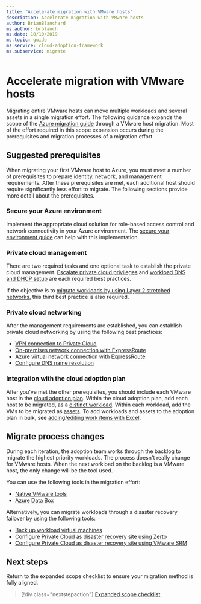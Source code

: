 ```yaml
---
title: "Accelerate migration with VMware hosts"
description: Accelerate migration with VMware hosts
author: BrianBlanchard
ms.author: brblanch
ms.date: 10/10/2019
ms.topic: guide
ms.service: cloud-adoption-framework
ms.subservice: migrate
---
```


# Accelerate migration with VMware hosts

Migrating entire VMware hosts can move multiple workloads and several assets in a single migration effort. The following guidance expands the scope of the [Azure migration guide](../azure-migration-guide/index.md) through a VMware host migration. Most of the effort required in this scope expansion occurs during the prerequisites and migration processes of a migration effort.

## Suggested prerequisites

When migrating your first VMware host to Azure, you must meet a number of prerequisites to prepare identity, network, and management requirements. After these prerequisites are met, each additional host should require significantly less effort to migrate. The following sections provide more detail about the prerequisites.

### Secure your Azure environment

Implement the appropriate cloud solution for role-based access control and network connectivity in your Azure environment. The [secure your environment guide](https://docs.microsoft.com/azure/vmware-cloudsimple/private-cloud-secure?toc=https://docs.microsoft.com/azure/cloud-adoption-framework/toc.json&bc=https://docs.microsoft.com/azure/cloud-adoption-framework/_bread/toc.json) can help with this implementation.

### Private cloud management

There are two required tasks and one optional task to establish the private cloud management. [Escalate private cloud privileges](https://docs.microsoft.com/azure/vmware-cloudsimple/escalate-privileges?toc=https://docs.microsoft.com/azure/cloud-adoption-framework/toc.json&bc=https://docs.microsoft.com/azure/cloud-adoption-framework/_bread/toc.json) and [workload DNS and DHCP setup](https://docs.microsoft.com/azure/vmware-cloudsimple/dns-dhcp-setup?toc=https://docs.microsoft.com/azure/cloud-adoption-framework/toc.json&bc=https://docs.microsoft.com/azure/cloud-adoption-framework/_bread/toc.json) are each required best practices.

If the objective is to [migrate workloads by using Layer 2 stretched networks](https://docs.microsoft.com/azure/vmware-cloudsimple/migration-layer-2-vpn?toc=https://docs.microsoft.com/azure/cloud-adoption-framework/toc.json&bc=https://docs.microsoft.com/azure/cloud-adoption-framework/_bread/toc.json), this third best practice is also required.

### Private cloud networking

After the management requirements are established, you can establish private cloud networking by using the following best practices:

- [VPN connection to Private Cloud](https://docs.microsoft.com/azure/vmware-cloudsimple/set-up-vpn?toc=https://docs.microsoft.com/azure/cloud-adoption-framework/toc.json&bc=https://docs.microsoft.com/azure/cloud-adoption-framework/_bread/toc.json)
- [On-premises network connection with ExpressRoute](https://docs.microsoft.com/azure/vmware-cloudsimple/on-premises-connection?toc=https://docs.microsoft.com/azure/cloud-adoption-framework/toc.json&bc=https://docs.microsoft.com/azure/cloud-adoption-framework/_bread/toc.json)
- [Azure virtual network connection with ExpressRoute](https://docs.microsoft.com/azure/vmware-cloudsimple/azure-expressroute-connection?toc=https://docs.microsoft.com/azure/cloud-adoption-framework/toc.json&bc=https://docs.microsoft.com/azure/cloud-adoption-framework/_bread/toc.json)
- [Configure DNS name resolution](https://docs.microsoft.com/azure/vmware-cloudsimple/on-premises-dns-setup?toc=https://docs.microsoft.com/azure/cloud-adoption-framework/toc.json&bc=https://docs.microsoft.com/azure/cloud-adoption-framework/_bread/toc.json)

### Integration with the cloud adoption plan

After you've met the other prerequisites, you should include each VMware host in the [cloud adoption plan](../../plan/template.md). Within the cloud adoption plan, add each host to be migrated, as a [distinct workload](../../plan/workloads.md). Within each workload, add the VMs to be migrated as [assets](../../plan/workloads.md). To add workloads and assets to the adoption plan in bulk, see [adding/editing work items with Excel](https://docs.microsoft.com/azure/devops/boards/backlogs/office/bulk-add-modify-work-items-excel?view=azure-devops).

## Migrate process changes

During each iteration, the adoption team works through the backlog to migrate the highest priority workloads. The process doesn't really change for VMware hosts. When the next workload on the backlog is a VMware host, the only change will be the tool used.

You can use the following tools in the migration effort:

- [Native VMware tools](https://docs.microsoft.com/azure/vmware-cloudsimple/migrate-workloads?toc=https://docs.microsoft.com/azure/cloud-adoption-framework/toc.json&bc=https://docs.microsoft.com/azure/cloud-adoption-framework/_bread/toc.json)
- [Azure Data Box](https://docs.microsoft.com/azure/vmware-cloudsimple/migration-using-azure-data-box?toc=https://docs.microsoft.com/azure/cloud-adoption-framework/toc.json&bc=https://docs.microsoft.com/azure/cloud-adoption-framework/_bread/toc.json)

Alternatively, you can migrate workloads through a disaster recovery failover by using the following tools:

- [Back up workload virtual machines](https://docs.microsoft.com/azure/vmware-cloudsimple/backup-workloads-veeam?toc=https://docs.microsoft.com/azure/cloud-adoption-framework/toc.json&bc=https://docs.microsoft.com/azure/cloud-adoption-framework/_bread/toc.json)
- [Configure Private Cloud as disaster recovery site using Zerto](https://docs.microsoft.com/azure/vmware-cloudsimple/disaster-recovery-zerto?toc=https://docs.microsoft.com/azure/cloud-adoption-framework/toc.json&bc=https://docs.microsoft.com/azure/cloud-adoption-framework/_bread/toc.json)
- [Configure Private Cloud as disaster recovery site using VMware SRM](https://docs.microsoft.com/azure/vmware-cloudsimple/disaster-recovery-site-recovery-manager?toc=https://docs.microsoft.com/azure/cloud-adoption-framework/toc.json&bc=https://docs.microsoft.com/azure/cloud-adoption-framework/_bread/toc.json)

## Next steps

Return to the expanded scope checklist to ensure your migration method is fully aligned.

> [!div class="nextstepaction"]
> [Expanded scope checklist](./index.md)
